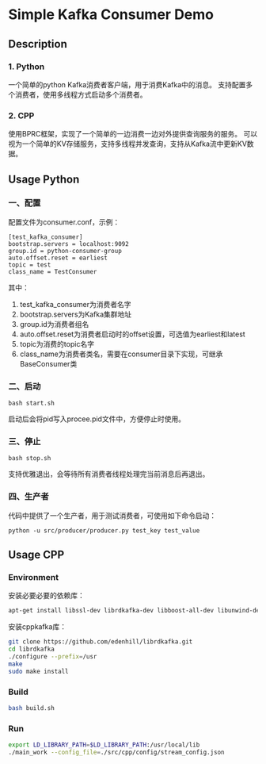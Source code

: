 # Simple Kafka Consumer Demo

## Description
### 1. Python
一个简单的python Kafka消费者客户端，用于消费Kafka中的消息。
支持配置多个消费者，使用多线程方式启动多个消费者。

### 2. CPP
使用BPRC框架，实现了一个简单的一边消费一边对外提供查询服务的服务。
可以视为一个简单的KV存储服务，支持多线程并发查询，支持从Kafka流中更新KV数据。

## Usage Python
### 一、配置
配置文件为consumer.conf，示例：
```
[test_kafka_consumer]
bootstrap.servers = localhost:9092
group.id = python-consumer-group
auto.offset.reset = earliest
topic = test
class_name = TestConsumer
```
其中：
1. test_kafka_consumer为消费者名字
2. bootstrap.servers为Kafka集群地址
3. group.id为消费者组名
4. auto.offset.reset为消费者启动时的offset设置，可选值为earliest和latest
5. topic为消费的topic名字
6. class_name为消费者类名，需要在consumer目录下实现，可继承BaseConsumer类

### 二、启动
```
bash start.sh
```
启动后会将pid写入procee.pid文件中，方便停止时使用。

### 三、停止
```
bash stop.sh
```
支持优雅退出，会等待所有消费者线程处理完当前消息后再退出。

### 四、生产者
代码中提供了一个生产者，用于测试消费者，可使用如下命令启动：
```
python -u src/producer/producer.py test_key test_value
```

## Usage CPP
### Environment
安装必要必要的依赖库：
```bash
apt-get install libssl-dev librdkafka-dev libboost-all-dev libunwind-dev libgoogle-perftools-dev -y
```
安装cppkafka库：
```bash
git clone https://github.com/edenhill/librdkafka.git
cd librdkafka
./configure --prefix=/usr
make
sudo make install
```
### Build
```bash
bash build.sh
```
### Run
```bash
export LD_LIBRARY_PATH=$LD_LIBRARY_PATH:/usr/local/lib
./main_work --config_file=./src/cpp/config/stream_config.json
```